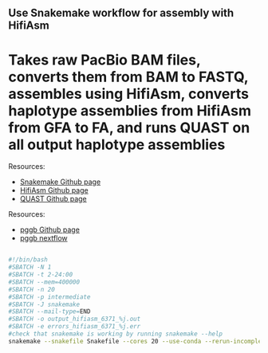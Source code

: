 ## Use Snakemake workflow for assembly with HifiAsm

# Takes raw PacBio BAM files, converts them from BAM to FASTQ, assembles using HifiAsm, converts haplotype assemblies from HifiAsm from GFA to FA, and runs QUAST on all output haplotype assemblies

Resources:
- [Snakemake Github page]((https://github.com/harvardinformatics/pacbio_hifi_assembly))
- [HifiAsm Github page]((https://github.com/chhylp123/hifiasm))
- [QUAST Github page]((https://github.com/ablab/quast))


Resources:
- [pggb Github page](https://github.com/harvardinformatics/pacbio_hifi_assembly)
- [pggb nextflow](https://nf-co.re/pangenome/1.0.0/)


```bash

#!/bin/bash
#SBATCH -N 1
#SBATCH -t 2-24:00
#SBATCH --mem=400000
#SBATCH -n 20
#SBATCH -p intermediate
#SBATCH -J snakemake
#SBATCH --mail-type=END
#SBATCH -o output_hifiasm_6371_%j.out
#SBATCH -e errors_hifiasm_6371_%j.err
#check that snakemake is working by running snakemake --help
snakemake --snakefile Snakefile --cores 20 --use-conda --rerun-incomplete
```
